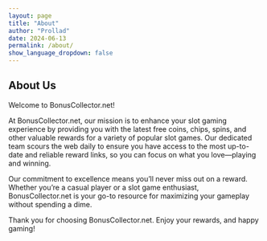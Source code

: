 ```yaml
---
layout: page
title: "About"
author: "Prollad"
date: 2024-06-13
permalink: /about/
show_language_dropdown: false
---
```


## About Us

Welcome to BonusCollector.net!

At BonusCollector.net, our mission is to enhance your slot gaming experience by providing you with the latest free coins, chips, spins, and other valuable rewards for a variety of popular slot games. Our dedicated team scours the web daily to ensure you have access to the most up-to-date and reliable reward links, so you can focus on what you love—playing and winning.

Our commitment to excellence means you’ll never miss out on a reward. Whether you’re a casual player or a slot game enthusiast, BonusCollector.net is your go-to resource for maximizing your gameplay without spending a dime.

Thank you for choosing BonusCollector.net. Enjoy your rewards, and happy gaming!
